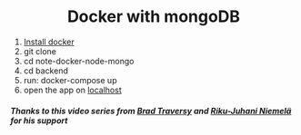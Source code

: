 <h1 align = 'center'> Docker with mongoDB </h1>

1. [Install docker](https://www.docker.com/get-started)
2. git clone
3. cd note-docker-node-mongo
4. cd backend
5. run: docker-compose up
6. open the app on [localhost](http://localhost/)

##### Thanks to this video series from [Brad Traversy](https://www.youtube.com/watch?v=Kyx2PsuwomE&list=PLillGF-Rfqbb6vZqT-Lzi9Al_noaY5LAs) and [Riku-Juhani Niemelä](https://github.com/RGnt) for his support
